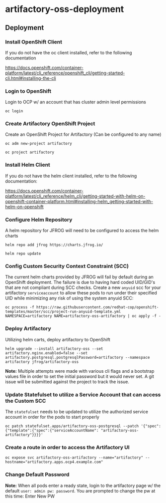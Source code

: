 # artifactory-oss-deployment

## Deployment


### Install OpenShift Client 
If you do not have the oc client installed, refer to the following documentation

https://docs.openshift.com/container-platform/latest/cli_reference/openshift_cli/getting-started-cli.html#installing-the-cli

### Login to OpenShift
Login to OCP w/ an account that has cluster admin level permissions

```
oc login
```


### Create Artifactory OpenShift Project
Create an OpenShift Project for Artifactory (Can be configured to any name)

```
oc adm new-project artifactory
```

```
oc project artifactory
```

### Install Helm Client
If you do not have the helm client installed, refer to the following documentation:

https://docs.openshift.com/container-platform/latest/cli_reference/helm_cli/getting-started-with-helm-on-openshift-container-platform.html#installing-helm_getting-started-with-helm-on-openshift

### Configure Helm Repository
A helm repository for JFROG will need to be configured to access the helm charts

```
helm repo add jfrog https://charts.jfrog.io/
```
```
helm repo update
```

### Config Custom Security Context Constraint (SCC)
The current helm charts provided by JFROG will fail by default during an OpenShift deployment. The failure is due to having hard coded UID/GID's that are not compliant during SCC checks. Create a new `anyuid` scc for your artifactory `serviceaccount` to allow these pods to run under their specified UID while minimizing any risk of using the system anyuid SCC:

```
oc process -f https://raw.githubusercontent.com/redhat-cop/openshift-templates/master/scc/project-run-anyuid-template.yml NAMESPACE=artifactory NAME=artifactory-oss-artifactory | oc apply -f -
```

### Deploy Artifactory
Utilizing helm carts, deploy artifactory to OpenShift
```
helm upgrade --install artifactory-oss --set artifactory.nginx.enabled=false --set artifactory.postgresql.postgresqlPassword=artifactory --namespace artifactory jfrog/artifactory-oss
```
**Note:** Multiple attempts were made with various cli flags and a bootstrap values file in order to set the initial password but it would never set. A git issue will be submitted against the project to track the issue.

### Update Statefulset to utilize a Service Account that can access the Custom SCC
The `statefulset` needs to be updated to utilize the authorized service account in order for the pods to start properly

```
oc patch statefulset.apps/artifactory-oss-postgresql --patch '{"spec":{"template":{"spec":{"serviceAccountName": "artifactory-oss-artifactory"}}}}'
```

### Create a route in order to access the Artifactory UI

```
oc expose svc artifactory-oss-artifactory --name="artifactory" --hostname="artifactory.apps.ocp4.example.com"
```

### Change Default Password
**Note:** When all pods enter a ready state, login to the artifactory page w/ the default `user: admin pw: password`. You are prompted to change the pw at this time: Enter New PW
